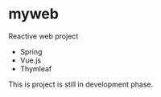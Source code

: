 # myweb

Reactive web project
- Spring
- Vue.js
- Thymleaf

This is project is still in development phase.
